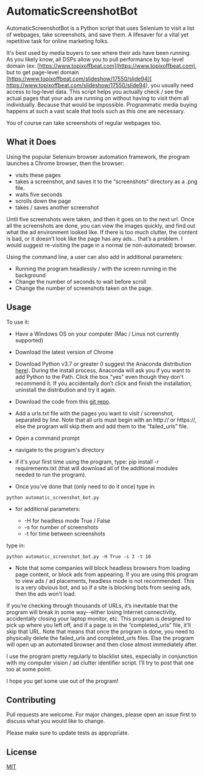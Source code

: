 # AutomaticScreenshotBot

AutomaticScreenshotBot is a Python script that uses Selenium to visit a list of webpages, take screenshots, and save them. A lifesaver for a vital yet repetitive task for online marketing folks.

It's best used by media buyers to see where their ads have been running. As you likely know, all DSPs allow you to pull performance by top-level domain (ex: [https://www.topixoffbeat.com](https://www.topixoffbeat.com), but to get page-level domain [https://www.topixoffbeat.com/slideshow/17550/slide94]( https://www.topixoffbeat.com/slideshow/17550/slide94), you usually need access to log-level data. This script helps you actually check / see the actual pages that your ads are running on without having to visit them all individually. Because that would be impossible. Programmatic media buying happens at such a vast scale that tools such as this one are necessary.

You of course can take screenshots of regular webpages too.

## What it Does

Using the popular Selenium browser automation framework, the program launches a Chrome browser, then the browser:

* visits these pages
* takes a screenshot, and saves it to the “screenshots” directory as a .png file.
* waits five seconds
* scrolls down the page
* takes / saves another screenshot

Until five screenshots were taken, and then it goes on to the next url. Once all the screenshots are done, you can view the images quickly, and find out what the ad environment looked like. If there is too much clutter, the content is bad, or it doesn’t look like the page has any ads… that’s a problem. I would suggest re-visiting the page in a normal (ie non-automated) browser.

Using the command line, a user can also add in additional parameters:
* Running the program headlessly / with the screen running in the background
* Change the number of seconds to wait before scroll
* Change the number of screenshots taken on the page.

## Usage

To use it:
* Have a Windows OS on your computer (Mac / Linux not currently supported)
* Download the latest version of Chrome
* Download Python v3.7 or greater (I suggest the Anaconda distribution [here](https://www.anaconda.com/distribution/)). During the install process, Anaconda will ask you if you want to add Python to the Path. Click the box "yes" even though they don't recommend it. If you accidentally don’t click and finish the installation, uninstall the distribution and try it again.
* Download the code from this [git repo](https://github.com/wrny/automatic_screenshot_bot). 

* Add a urls.txt file with the pages you want to visit / screenshot, separated by line. Note that all urls must begin with an http:// or https://, else the program will skip them and add them to the “failed_urls” file.
* Open a command prompt
* navigate to the program's directory
* if it's your first time using the program, type: pip install -r requirements.txt (that will download all of the additional modules needed to run the program).
* Once you’ve done that (only need to do it once) type in: 

```python automatic_screenshot_bot.py```

* for additional parameters:

    * -H for headless mode True / False
    * -s for number of screenshots
    * -t for time between screenshots

type in: 

```python automatic_screenshot_bot.py -H True -s 3 -t 10```

* Note that some companies will block headless browsers from loading page content, or block ads from appearing. If you are using this program to view ads / ad placements, headless mode is not recommended. This is a very obvious bot, and so if a site is blocking bots from seeing ads, then the ads won't load.

If you’re checking through thousands of URLs, it’s inevitable that the program will break in some way--either losing Internet connectivity, accidentally closing your laptop monitor, etc. This program is designed to pick up where you left off, and if a page is in the “completed_urls” file, it’ll skip that URL. Note that means that once the program is done, you need to physically delete the failed_urls and completed_urls files. Else the program will open up an automated browser and then close almost immediately after.

I use the program pretty regularly to blacklist sites, especially in conjunction with my computer vision / ad clutter identifier script. I’ll try to post that one too at some point.

I hope you get some use out of the program!


## Contributing
Pull requests are welcome. For major changes, please open an issue first to discuss what you would like to change.

Please make sure to update tests as appropriate.

## License
[MIT](https://choosealicense.com/licenses/mit/)
